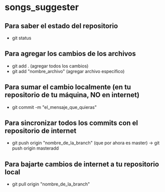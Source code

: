 # songs_suggester

## Para saber el estado del repositorio

- git status

## Para agregar los cambios de los archivos

- git add . (agregar todos los cambios)
- git add "nombre_archivo" (agregar archivo específico)

## Para sumar el cambio localmente (en tu repositorio de tu máquina, NO en internet)

- git commit -m "el_mensaje_que_quieras"

## Para sincronizar todos los commits con el repositorio de internet 

- git push origin "nombre_de_la_branch" (que por ahora es master) -> git push origin masteradd

## Para bajarte cambios de internet a tu repositorio local

- git pull origin "nombre_de_la_branch"